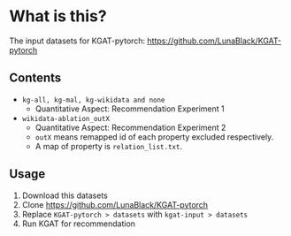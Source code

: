 # What is this?
The input datasets for KGAT-pytorch: https://github.com/LunaBlack/KGAT-pytorch

## Contents
* ```kg-all, kg-mal, kg-wikidata and none```
  * Quantitative Aspect: Recommendation Experiment 1
* ```wikidata-ablation_outX```
  * Quantitative Aspect: Recommendation Experiment 2
  * ```outX``` means remapped id of each property excluded respectively.
  * A map of property is ```relation_list.txt```.

##  Usage
1. Download this datasets
2. Clone https://github.com/LunaBlack/KGAT-pytorch
3. Replace ```KGAT-pytorch > datasets``` with  ```kgat-input > datasets```
4. Run KGAT for recommendation

